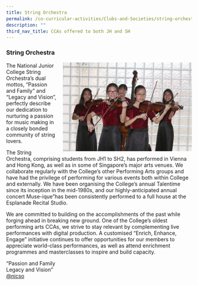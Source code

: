 ```yaml
---
title: String Orchestra
permalink: /co-curricular-activities/Clubs-and-Societies/string-orchestra/
description: ""
third_nav_title: CCAs offered to both JH and SH
---
```


### String Orchestra

<img src="/images/stringorc2.png" style="width:350px;height:240px;margin-left:15px;" align = "right"> The National Junior College String Orchestra’s dual mottos, “Passion and Family” and “Legacy and Vision”, perfectly describe our dedication to nurturing a passion for music making in a closely bonded community of string lovers.

The String Orchestra, comprising students from JH1 to SH2, has performed in Vienna and Hong Kong, as well as in some of Singapore’s major arts venues. We collaborate regularly with the College’s other Performing Arts groups and have had the privilege of performing for various events both within College and externally. We have been organising the College’s annual Talentime since its inception in the mid-1980s, and our highly-anticipated annual concert Muse-ique”has been consistently performed to a full house at the Esplanade Recital Studio.

We are committed to building on the accomplishments of the past while forging ahead in breaking new ground. One of the College’s oldest performing arts CCAs, we strive to stay relevant by complementing live performances with digital production. A customised “Enrich, Enhance, Engage” initiative continues to offer opportunities for our members to appreciate world-class performances, as well as attend enrichment programmes and masterclasses to inspire and build capacity.

“Passion and Family  
Legacy and Vision”  
[@njcso](https://www.instagram.com/njcso/?hl=en)